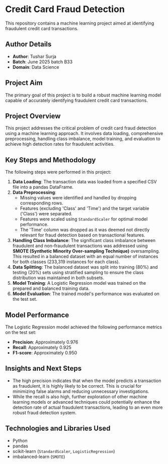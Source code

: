 # Credit Card Fraud Detection

This repository contains a machine learning project aimed at identifying fraudulent credit card transactions.

## Author Details

* **Author**: Tushar Surja
* **Batch**: June 2025 batch B33
* **Domain**: Data Science

## Project Aim

The primary goal of this project is to build a robust machine learning model capable of accurately identifying fraudulent credit card transactions.

## Project Overview

This project addresses the critical problem of credit card fraud detection using a machine learning approach. It involves data loading, comprehensive preprocessing, handling class imbalance, model training, and evaluation to achieve high detection rates for fraudulent activities.

## Key Steps and Methodology

The following steps were performed in this project:

1.  **Data Loading**: The transaction data was loaded from a specified CSV file into a pandas DataFrame.
2.  **Data Preprocessing**:
    * Missing values were identified and handled by dropping corresponding rows.
    * Features (excluding 'Class' and 'Time') and the target variable ('Class') were separated.
    * Features were scaled using `StandardScaler` for optimal model performance.
    * The 'Time' column was dropped as it was deemed not directly relevant for fraud detection based on transactional features.
3.  **Handling Class Imbalance**: The significant class imbalance between fraudulent and non-fraudulent transactions was addressed using **SMOTE (Synthetic Minority Over-sampling Technique)** oversampling. This resulted in a balanced dataset with an equal number of instances for both classes (233,319 instances for each class).
4.  **Data Splitting**: The balanced dataset was split into training (80%) and testing (20%) sets using stratified sampling to ensure the class distribution was maintained in both subsets.
5.  **Model Training**: A Logistic Regression model was trained on the prepared and balanced training data.
6.  **Model Evaluation**: The trained model's performance was evaluated on the test set.

## Model Performance

The Logistic Regression model achieved the following performance metrics on the test set:

* **Precision**: Approximately 0.976
* **Recall**: Approximately 0.925
* **F1-score**: Approximately 0.950

## Insights and Next Steps

* The high precision indicates that when the model predicts a transaction as fraudulent, it is highly likely to be correct. This is crucial for minimizing false alarms and reducing unnecessary investigations.
* While the recall is also high, further exploration of other machine learning models or advanced techniques could potentially enhance the detection rate of actual fraudulent transactions, leading to an even more robust fraud detection system.

## Technologies and Libraries Used

* Python
* pandas
* scikit-learn (`StandardScaler`, `LogisticRegression`)
* imbalanced-learn (`SMOTE`)
